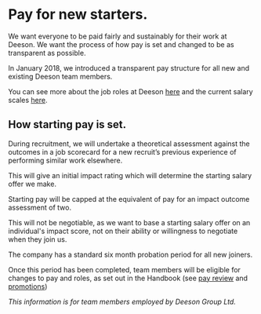 # Pay for new starters.

We want everyone to be paid fairly and sustainably for their work at Deeson. We want the process of how pay is set and changed to be as transparent as possible.

In January 2018, we introduced a transparent pay structure for all new and existing Deeson team members.

You can see more about the job roles at Deeson [here](https://handbook.deeson.co.uk/working-at-deeson/pay-scales/) and the current salary scales [here](https://drive.google.com/file/d/19dbyHOX29yLpNrK3KsywY9CKYXsCSKYm/view?usp=sharing).

## How starting pay is set.

During recruitment, we will undertake a theoretical assessment against the outcomes in a job scorecard for a new recruit’s previous experience of performing similar work elsewhere. 

This will give an initial impact rating which will determine the starting salary offer we make. 

Starting pay will be capped at the equivalent of pay for an impact outcome assessment of two. 

This will not be negotiable, as we want to base a starting salary offer on an individual's impact score, not on their ability or willingness to negotiate when they join us.

The company has a standard six month probation period for all new joiners.

Once this period has been completed, team members will be eligible for changes to pay and roles, as set out in the Handbook (see [pay review](https://handbook.deeson.co.uk/working-at-deeson/pay-review/) and [promotions](https://handbook.deeson.co.uk/working-at-deeson/promotion/))

_This information is for team members employed by Deeson Group Ltd._
